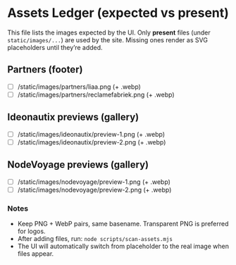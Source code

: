 # Assets Ledger (expected vs present)

This file lists the images expected by the UI. Only **present** files (under `static/images/...`) are used by the site. Missing ones render as SVG placeholders until they’re added.

## Partners (footer)
- [ ] /static/images/partners/liaa.png (+ .webp)
- [ ] /static/images/partners/reclamefabriek.png (+ .webp)

## Ideonautix previews (gallery)
- [ ] /static/images/ideonautix/preview-1.png (+ .webp)
- [ ] /static/images/ideonautix/preview-2.png (+ .webp)

## NodeVoyage previews (gallery)
- [ ] /static/images/nodevoyage/preview-1.png (+ .webp)
- [ ] /static/images/nodevoyage/preview-2.png (+ .webp)

### Notes
- Keep PNG + WebP pairs, same basename. Transparent PNG is preferred for logos.
- After adding files, run: `node scripts/scan-assets.mjs`
- The UI will automatically switch from placeholder to the real image when files appear.
